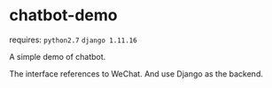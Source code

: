 # chatbot-demo



requires:
`python2.7`
`django 1.11.16`

A simple demo of chatbot.

The interface references to WeChat.
And use Django as the backend.
